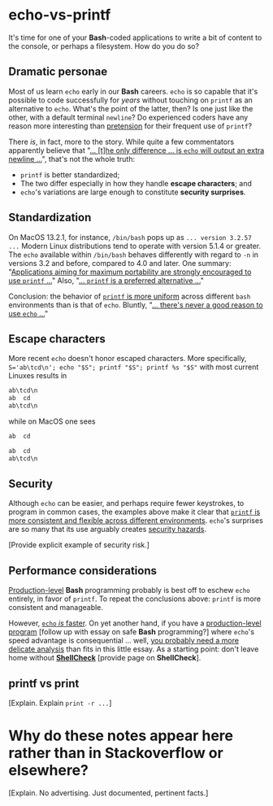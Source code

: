 # echo-vs-printf

It's time for one of your **Bash**-coded applications to write a bit of content to the console, or perhaps a filesystem.  How do you do so?

## Dramatic personae

Most of us learn `echo` early in our **Bash** careers.  `echo` is so capable that it's possible to code successfully for _years_ without touching
on `printf` as an alternative to `echo`.  What's
the point of the latter, then?  Is one just like the other, with a default terminal `newline`?  Do experienced coders have any reason more interesting
than [pretension](https://softwareengineering.stackexchange.com/questions/64416/do-programmers-sometimes-intentionally-over-complicate-code) for their frequent use of `printf`?

There _is_, in fact, more to the story.  While quite a few commentators apparently believe that "[... [t]he only difference ... is `echo` will
output an extra newline
...](https://unix.stackexchange.com/questions/58310/difference-between-printf-and-echo-in-bash#:~:text=Both%20echo%20and%20printf%20are%20built-in%20commands%20%28printf,gives%20a%20non-zero%20exit%20status%20code%20upon%20failure.)",
that's not the whole truth:
* `printf` is better standardized;
* The two differ especially in how they handle **escape characters**; and
* `echo`'s variations are large enough to constitute **security surprises**.

## Standardization

On MacOS 13.2.1, for instance, `/bin/bash` pops up as `... version 3.2.57 ...`  Modern Linux distributions tend to operate with version 5.1.4 or greater.  The `echo` available within `/bin/bash` behaves differently with regard to `-n` in versions 3.2 and before, compared to 4.0 and later.  One summary:  "[Applications aiming for maximum portability are strongly encouraged to use `printf` ...](https://nixdoc.net/man-pages/freebsd/man8/man1/echo.1.html)"
Also, "[... `printf` is a preferred alternative ...](https://www.man7.org/linux/man-pages/man1/echo.1.html)"

Conclusion:  the behavior of [`printf` is more uniform](https://www.in-ulm.de/~mascheck/various/echo+printf/)
across different `bash` environments than is that of `echo`.  Bluntly,
"[... there's never a good reason to use `echo` ...](https://askubuntu.com/questions/467747/which-is-better-printf-or-echo#:~:text=The%20only%20reason%20to%20use%20echo%20rather%20than,there%27s%20never%20a%20good%20reason%20to%20use%20echo.)"

## Escape characters

More recent `echo` doesn't honor escaped characters.  More specifically, `S='ab\tcd\n'; echo "$S"; printf "$S"; printf %s "$S"` with most
current Linuxes results in
```bash
ab\tcd\n
ab	cd
ab\tcd\n
```

while on MacOS one sees
```bash
ab	cd

ab	cd
ab\tcd\n
```

## Security

Although `echo` can be easier, and perhaps require fewer keystrokes, to program in common cases, the examples above make it clear that
[`printf` is more consistent and flexible across different environments](https://www.in-ulm.de/~mascheck/various/echo+printf/).
`echo`'s surprises are so many that its use arguably creates [security hazards](https://mywiki.wooledge.org/BashPitfalls#echo_.24foo).

[Provide explicit example of security risk.]

## Performance considerations

[Production-level](https://stackoverflow.com/questions/3908038/what-is-production-level-code) **Bash** programming probably is best off to eschew `echo` entirely, in favor of `printf`.  To repeat the conclusions above:
`printf` is more consistent and manageable.

However, [`echo` _is_ faster](https://unix.stackexchange.com/questions/65803/why-is-printf-better-than-echo/159115#159115).  On yet another hand,
if you have a [production-level program](https://dev.to/doma/everything-you-need-to-know-to-write-safe-bash-scripts-17gg) [follow up with
essay on safe **Bash** programming?] where `echo`'s speed advantage is consequential ... well,
[you probably need a more delicate analysis](https://unix.stackexchange.com/questions/297792/how-complex-can-a-program-be-written-in-pure-bash)
than fits in this little essay.  As a starting point:  don't leave home without [**ShellCheck**](https://www.shellcheck.net/) [provide page on **ShellCheck**].

## printf vs print

[Explain.  Explain `print -r ...`]

# Why do these notes appear here rather than in Stackoverflow or elsewhere?

[Explain.  No advertising.  Just documented, pertinent facts.]
